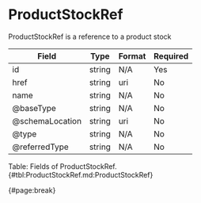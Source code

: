 <!--
    ATTENTION: This file was generated via gradle!
               Do NOT manually edit this file! Any such changes will be overwritten!
-->

# ProductStockRef

ProductStockRef is a reference to a product stock

| Field | Type | Format | Required |
| ------- | ------- | ------- | --- |
| id | string | N/A | Yes |
| href | string | uri | No |
| name | string | N/A | No |
| @baseType | string | N/A | No |
| @schemaLocation | string | uri | No |
| @type | string | N/A | No |
| @referredType | string | N/A | No |

Table: Fields of ProductStockRef. {#tbl:ProductStockRef.md:ProductStockRef}

{#page:break}
